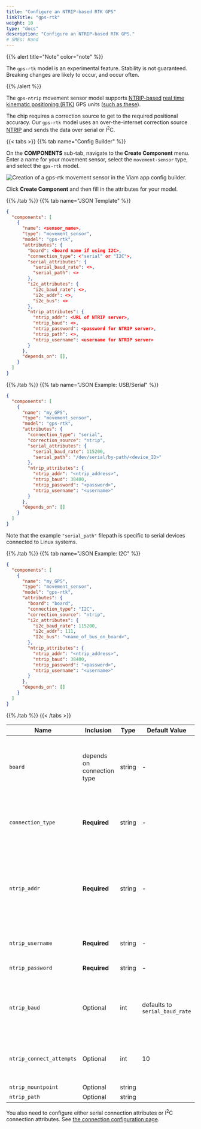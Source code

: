 ```yaml
---
title: "Configure an NTRIP-based RTK GPS"
linkTitle: "gps-rtk"
weight: 10
type: "docs"
description: "Configure an NTRIP-based RTK GPS."
# SMEs: Rand
---
```


{{% alert title="Note" color="note" %}}

The `gps-rtk` model is an experimental feature.
Stability is not guaranteed.
Breaking changes are likely to occur, and occur often.

{{% /alert %}}

The `gps-ntrip` movement sensor model supports [NTRIP-based](https://en.wikipedia.org/wiki/Networked_Transport_of_RTCM_via_Internet_Protocol) [real time kinematic positioning (RTK)](https://en.wikipedia.org/wiki/Real-time_kinematic_positioning) GPS units ([such as these](https://www.sparkfun.com/rtk)).

The chip requires a correction source to get to the required positional accuracy.
Our `gps-rtk` model uses an over-the-internet correction source [NTRIP](https://en.wikipedia.org/wiki/Networked_Transport_of_RTCM_via_Internet_Protocol) and sends the data over serial or I<sup>2</sup>C.

{{< tabs >}}
{{% tab name="Config Builder" %}}

On the **COMPONENTS** sub-tab, navigate to the **Create Component** menu.
Enter a name for your movement sensor, select the `movement-sensor` type, and select the `gps-rtk` model.

![Creation of a `gps-rtk` movement sensor in the Viam app config builder.](../../img/gps-rtk-builder.png)

Click **Create Component** and then fill in the attributes for your model.

{{% /tab %}}
{{% tab name="JSON Template" %}}

```json {class="line-numbers linkable-line-numbers"}
{
  "components": [
    {
      "name": <sensor_name>,
      "type": "movement_sensor",
      "model": "gps-rtk",
      "attributes": {
        "board": <board name if using I2C>,
        "connection_type": <"serial" or "I2C">,
        "serial_attributes": {
          "serial_baud_rate": <>,
          "serial_path": <>
        },
        "i2c_attributes": {
          "i2c_baud_rate": <>,
          "i2c_addr": <>,
          "i2c_bus": <>
        },
        "ntrip_attributes": {
          "ntrip_addr": <URL of NTRIP server>,
          "ntrip_baud": <>,
          "ntrip_password": <password for NTRIP server>,
          "ntrip_path": <>,
          "ntrip_username": <username for NTRIP server>
        }
      },
      "depends_on": [],
    }
  ]
}
```

{{% /tab %}}
{{% tab name="JSON Example: USB/Serial" %}}

```json {class="line-numbers linkable-line-numbers"}
{
  "components": [
    {
      "name": "my_GPS",
      "type": "movement_sensor",
      "model": "gps-rtk",
      "attributes": {
        "connection_type": "serial",
        "correction_source": "ntrip",
        "serial_attributes": {
          "serial_baud_rate": 115200,
          "serial_path": "/dev/serial/by-path/<device_ID>"
        },
        "ntrip_attributes": {
          "ntrip_addr": "<ntrip_address>",
          "ntrip_baud": 38400,
          "ntrip_password": "<password>",
          "ntrip_username": "<username>"
        }
      },
      "depends_on": []
    }
  ]
}
```

Note that the example `"serial_path"` filepath is specific to serial devices connected to Linux systems.

{{% /tab %}}
{{% tab name="JSON Example: I2C" %}}

```json {class="line-numbers linkable-line-numbers"}
{
  "components": [
    {
      "name": "my_GPS",
      "type": "movement_sensor",
      "model": "gps-rtk",
      "attributes": {
        "board": "board",
        "connection_type": "I2C",
        "correction_source": "ntrip",
        "i2c_attributes": {
          "i2c_baud_rate": 115200,
          "i2c_addr": 111,
          "I2c_bus": "<name_of_bus_on_board>",
        },
        "ntrip_attributes": {
          "ntrip_addr": "<ntrip_address>",
          "ntrip_baud": 38400,
          "ntrip_password": "<password>",
          "ntrip_username": "<username>"
        }
      },
      "depends_on": []
    }
  ]
}
```

{{% /tab %}}
{{< /tabs >}}

Name | Inclusion | Type | Default Value | Description
---- | --------- | ---- | ------------- | ----------
`board` | depends on connection type | string | - | Required for NMEA over I<sup>2</sup>C; the board connected to the chip. Not required for serial communication.
`connection_type` | **Required** | string | - | `"I2C"` or `"serial"`, respectively. See [connection configuration info](../connection/).
`ntrip_addr` | **Required** | string | - | The URL of the NTRIP server from which you get correction data. Connects to a base station (maintained by a third party) for RTK corrections
`ntrip_username` | **Required** | string | - | Username for the NTRIP server
`ntrip_password` | **Required** | string | - | Password for the NTRIP server
`ntrip_baud` | Optional | int | defaults to `serial_baud_rate`  | Only necessary if you want NTRIP baud rate to be different from serial baud rate.
`ntrip_connect_attempts` | Optional | int | 10 | How many times to attempt connection before timing out
`ntrip_mountpoint` | Optional | string | |
`ntrip_path` | Optional | string | |

You also need to configure either serial connection attributes or I<sup>2</sup>C connection attributes.
See [the connection configuration page](../connection/).
